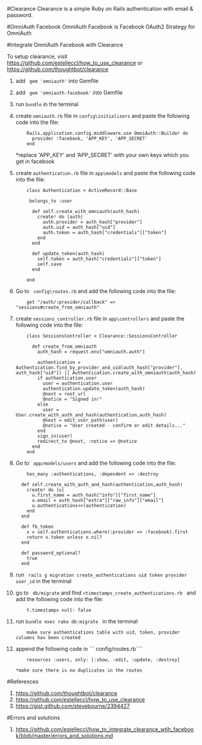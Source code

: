 #Clearance
Clearance is a simple Ruby on Rails authentication with email & password.

#OmniAuth Facebook
OmniAuth Facebook is Facebook OAuth2 Strategy for OmniAuth

#Integrate OmniAuth Facebook with Clearance

To setup clearance, visit https://github.com/estelleccl/how_to_use_clearance or https://github.com/thoughtbot/clearance 

1. add ``` gem 'omniauth'``` into Gemfile

2. add ``` gem 'omniauth-facebook'``` into Gemfile

3. run ``` bundle ``` in the terminal

4. create ```omniauth.rb```  file in ``` config\initializers ``` and paste the following code into the file:

	```
		Rails.application.config.middleware.use OmniAuth::Builder do
	 	  provider :facebook, 'APP_KEY', 'APP_SECRET'
		end
	```
	*replace 'APP_KEY' and 'APP_SECRET' with your own keys which you get in facebook
	
5. create ```authentication.rb```  file in ``` app\models ``` and paste the following code into the file:

	```
		class Authentication < ActiveRecord::Base
	
	 	 belongs_to :user
	
		  def self.create_with_omniauth(auth_hash)
		    create! do |auth|
		      auth.provider = auth_hash["provider"]
		      auth.uid = auth_hash["uid"]
		      auth.token = auth_hash["credentials"]["token"]
		    end
		  end
	
		  def update_token(auth_hash)
		    self.token = auth_hash["credentials"]["token"]
		    self.save
		  end
	
		end
	```

6. Go to ``` config\routes.rb``` and add the following code into the file:

	```
		get "/auth/:provider/callback" => "sessions#create_from_omniauth"
	```
7. create ```sessions_controller.rb```  file in ``` app\controllers ``` and paste the following code into the file:

	```
		class SessionsController < Clearance::SessionsController
	
		  def create_from_omniauth
		    auth_hash = request.env["omniauth.auth"]
	
		    authentication = Authentication.find_by_provider_and_uid(auth_hash["provider"], auth_hash["uid"]) || Authentication.create_with_omniauth(auth_hash)
		    if authentication.user
		      user = authentication.user 
		      authentication.update_token(auth_hash)
		      @next = root_url
		      @notice = "Signed in!"
		    else
		      user = User.create_with_auth_and_hash(authentication,auth_hash)
		      @next = edit_user_path(user)   
		      @notice = "User created - confirm or edit details..."
		    end
		    sign_in(user)
		    redirect_to @next, :notice => @notice
		  end
		end
	
	```

8. Go to ``` app/models/users``` and add the following code into the file:

	```
		has_many :authentications, :dependent => :destroy
	  
	  def self.create_with_auth_and_hash(authentication,auth_hash)
	    create! do |u|
	      u.first_name = auth_hash["info"]["first_name"]
	      u.email = auth_hash["extra"]["raw_info"]["email"]
	      u.authentications<<(authentication)
	    end
	  end
	
	  def fb_token
	    x = self.authentications.where(:provider => :facebook).first
	    return x.token unless x.nil?
	  end
	  
	  def password_optional?
	    true
	  end
	
	```
9. run ``` rails g migration create_authentications uid token provider user_id``` in the terminal

10. go to ``` db/migrate``` and find ```<timestamps_create_authentications.rb ``` and add the following code into the file:

	```
		t.timestamps null: false
	```

11. run ``` bundle exec rake db:migrate  ``` in the terminal

	```
		make sure authentications table with uid, token, provider columns has been created
	```

12. append the following code in ``` config/routes.rb````

	``` 	
		resources :users, only: [:show, :edit, :update, :destroy] 
	``` 
		*make sure there is no duplicates in the routes

#References
1. https://github.com/thoughtbot/clearance
2. https://github.com/estelleccl/how_to_use_clearance
3. https://gist.github.com/stevebourne/2394427

#Errors and solutions
1. https://github.com/estelleccl/how_to_integrate_clearance_wtih_facebook/blob/master/errors_and_solutions.md
